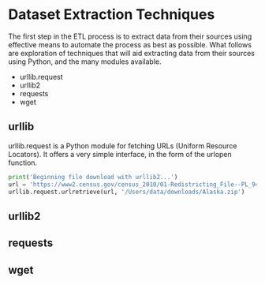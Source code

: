 # Dataset Extraction Techniques

The first step in the ETL process is to extract data from their sources using effective means to automate the process as best as possible.  What follows are exploration of techniques that will aid extracting data from their sources using Python, and the many modules available.

* urllib.request
* urllib2
* requests
* wget


## urllib

urllib.request is a Python module for fetching URLs (Uniform Resource Locators). It offers a very simple interface, in the form of the urlopen function.

```python import urllib.request
print('Beginning file download with urllib2...')
url = 'https://www2.census.gov/census_2010/01-Redistricting_File--PL_94-171/Alaska/ak2010.pl.zip'
urllib.request.urlretrieve(url, '/Users/data/downloads/Alaska.zip')
```


## urllib2

## requests

## wget
